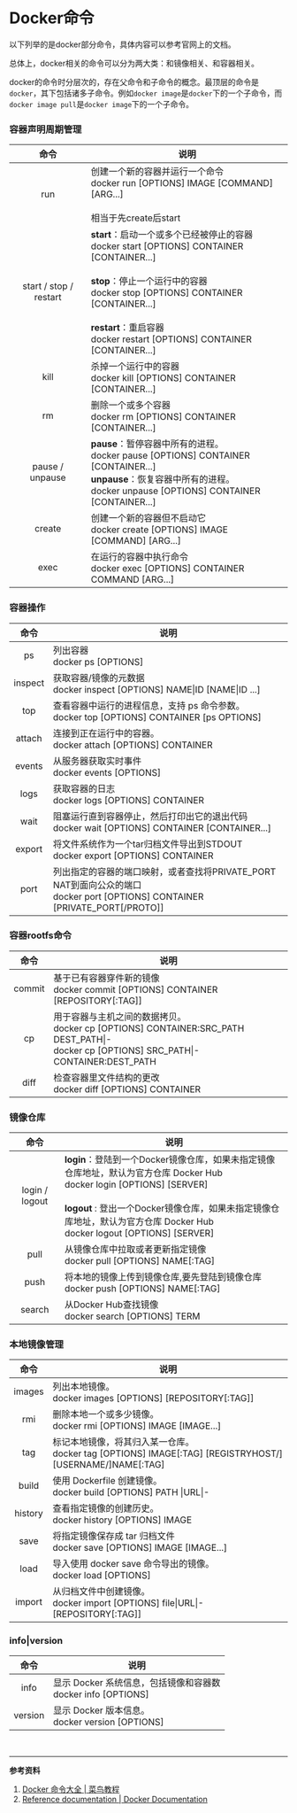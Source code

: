 # Docker命令

以下列举的是docker部分命令，具体内容可以参考官网上的文档。

总体上，docker相关的命令可以分为两大类：和镜像相关、和容器相关。

docker的命令时分层次的，存在父命令和子命令的概念。最顶层的命令是`docker`，其下包括诸多子命令。例如`docker image`是`docker`下的一个子命令，而`docker image pull`是`docker image`下的一个子命令。

### 容器声明周期管理

|          命令          | 说明                                                         |
| :--------------------: | ------------------------------------------------------------ |
|          run           | 创建一个新的容器并运行一个命令<br>docker run [OPTIONS] IMAGE [COMMAND] [ARG...]<br><br>相当于先create后start |
| start / stop / restart | **start**：启动一个或多个已经被停止的容器<br/>docker start [OPTIONS] CONTAINER [CONTAINER...]<br><br/>**stop**：停止一个运行中的容器<br/>docker stop [OPTIONS] CONTAINER [CONTAINER...]<br><br/>**restart**：重启容器<br>docker restart [OPTIONS] CONTAINER [CONTAINER...] |
|          kill          | 杀掉一个运行中的容器<br>docker kill [OPTIONS] CONTAINER [CONTAINER...] |
|           rm           | 删除一个或多个容器<br>docker rm [OPTIONS] CONTAINER [CONTAINER...] |
|    pause / unpause     | **pause**：暂停容器中所有的进程。<br/>docker pause [OPTIONS] CONTAINER [CONTAINER...]<br/>**unpause**：恢复容器中所有的进程。<br>docker unpause [OPTIONS] CONTAINER [CONTAINER...] |
|         create         | 创建一个新的容器但不启动它<br>docker create [OPTIONS] IMAGE [COMMAND] [ARG...] |
|          exec          | 在运行的容器中执行命令<br>docker exec [OPTIONS] CONTAINER COMMAND [ARG...] |

### 容器操作

|  命令   | 说明                                                         |
| :-----: | ------------------------------------------------------------ |
|   ps    | 列出容器<br>docker ps [OPTIONS]                              |
| inspect | 获取容器/镜像的元数据<br>docker inspect [OPTIONS] NAME\|ID [NAME\|ID ...] |
|   top   | 查看容器中运行的进程信息，支持 ps 命令参数。<br>docker top [OPTIONS] CONTAINER [ps OPTIONS] |
| attach  | 连接到正在运行中的容器。<br>docker attach [OPTIONS] CONTAINER |
| events  | 从服务器获取实时事件<br/>docker events [OPTIONS]             |
|  logs   | 获取容器的日志<br>docker logs [OPTIONS] CONTAINER            |
|  wait   | 阻塞运行直到容器停止，然后打印出它的退出代码<br>docker wait [OPTIONS] CONTAINER [CONTAINER...] |
| export  | 将文件系统作为一个tar归档文件导出到STDOUT<br>docker export [OPTIONS] CONTAINER |
|  port   | 列出指定的容器的端口映射，或者查找将PRIVATE_PORT NAT到面向公众的端口<br>docker port [OPTIONS] CONTAINER [PRIVATE_PORT[/PROTO]] |

### 容器rootfs命令

|  命令  | 说明                                                         |
| :----: | ------------------------------------------------------------ |
| commit | 基于已有容器穿件新的镜像<br>docker commit [OPTIONS] CONTAINER [REPOSITORY[:TAG]] |
|   cp   | 用于容器与主机之间的数据拷贝。<br>docker cp [OPTIONS] CONTAINER:SRC_PATH DEST_PATH\|-<br>docker cp [OPTIONS] SRC_PATH\|- CONTAINER:DEST_PATH |
|  diff  | 检查容器里文件结构的更改<br>docker diff [OPTIONS] CONTAINER  |

### 镜像仓库

|      命令      | 说明                                                         |
| :------------: | ------------------------------------------------------------ |
| login / logout | **login**：登陆到一个Docker镜像仓库，如果未指定镜像仓库地址，默认为官方仓库 Docker Hub<br/>docker login [OPTIONS] [SERVER]<br><br/>**logout** : 登出一个Docker镜像仓库，如果未指定镜像仓库地址，默认为官方仓库 Docker Hub<br>docker logout [OPTIONS] [SERVER] |
|      pull      | 从镜像仓库中拉取或者更新指定镜像<br>docker pull [OPTIONS] NAME[:TAG] |
|      push      | 将本地的镜像上传到镜像仓库,要先登陆到镜像仓库<br>docker push [OPTIONS] NAME[:TAG] |
|     search     | 从Docker Hub查找镜像<br>docker search [OPTIONS] TERM         |

### 本地镜像管理

|  命令   | 说明                                                         |
| :-----: | ------------------------------------------------------------ |
| images  | 列出本地镜像。<br>docker images [OPTIONS] [REPOSITORY[:TAG]] |
|   rmi   | 删除本地一个或多少镜像。<br/>docker rmi [OPTIONS] IMAGE [IMAGE...] |
|   tag   | 标记本地镜像，将其归入某一仓库。<br/>docker tag [OPTIONS] IMAGE[:TAG] \[REGISTRYHOST/][USERNAME/]NAME[:TAG] |
|  build  | 使用 Dockerfile 创建镜像。<br/>docker build [OPTIONS] PATH \|URL\|- |
| history | 查看指定镜像的创建历史。<br>docker history [OPTIONS] IMAGE   |
|  save   | 将指定镜像保存成 tar 归档文件<br/>docker save [OPTIONS] IMAGE [IMAGE...] |
|  load   | 导入使用 docker save 命令导出的镜像。<br>docker load [OPTIONS] |
| import  | 从归档文件中创建镜像。<br>docker import [OPTIONS] file\|URL\|- [REPOSITORY[:TAG]] |

### info|version

|  命令   | 说明                                                         |
| :-----: | ------------------------------------------------------------ |
|  info   | 显示 Docker 系统信息，包括镜像和容器数<br>docker info [OPTIONS] |
| version | 显示 Docker 版本信息。<br>docker version [OPTIONS]           |



<br>

---

**参考资料**

1. [Docker 命令大全 | 菜鸟教程](https://www.runoob.com/docker/docker-command-manual.html)
2. [Reference documentation | Docker Documentation](https://docs.docker.com/reference/)